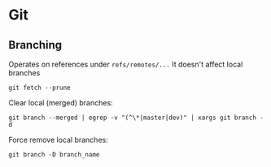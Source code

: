 # Git

## Branching

Operates on references under `refs/remotes/...` It doesn't affect local branches
```
git fetch --prune
```

Clear local (merged) branches:
```
git branch --merged | egrep -v "(^\*|master|dev)" | xargs git branch -d
```

Force remove local branches:
```
git branch -D branch_name
```
